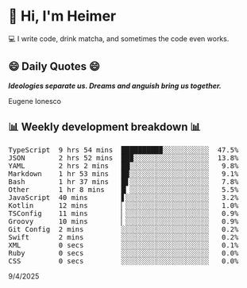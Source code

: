 # 👋 Hi, I'm Heimer

💻 I write code, drink matcha, and sometimes the code even works.

## 😄 Daily Quotes 😄

_**Ideologies separate us. Dreams and anguish bring us together.**_

Eugene Ionesco



## 📊 Weekly development breakdown 📊

<pre>TypeScript  9 hrs 54 mins  █████████▉░░░░░░░░░░░  47.5%
JSON        2 hrs 52 mins  ██▉░░░░░░░░░░░░░░░░░░  13.8%
YAML        2 hrs 2 mins   ██░░░░░░░░░░░░░░░░░░░   9.8%
Markdown    1 hr 53 mins   █▉░░░░░░░░░░░░░░░░░░░   9.1%
Bash        1 hr 37 mins   █▋░░░░░░░░░░░░░░░░░░░   7.8%
Other       1 hr 8 mins    █▏░░░░░░░░░░░░░░░░░░░   5.5%
JavaScript  40 mins        ▋░░░░░░░░░░░░░░░░░░░░   3.2%
Kotlin      12 mins        ▏░░░░░░░░░░░░░░░░░░░░   1.0%
TSConfig    11 mins        ▏░░░░░░░░░░░░░░░░░░░░   0.9%
Groovy      10 mins        ▏░░░░░░░░░░░░░░░░░░░░   0.9%
Git Config  2 mins         ░░░░░░░░░░░░░░░░░░░░░   0.2%
Swift       2 mins         ░░░░░░░░░░░░░░░░░░░░░   0.2%
XML         0 secs         ░░░░░░░░░░░░░░░░░░░░░   0.1%
Ruby        0 secs         ░░░░░░░░░░░░░░░░░░░░░   0.0%
CSS         0 secs         ░░░░░░░░░░░░░░░░░░░░░   0.0%</pre>

9/4/2025